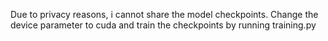 Due to privacy reasons, i cannot share the model checkpoints. Change the device parameter to cuda and train the checkpoints by running training.py
